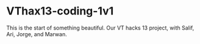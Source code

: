 # VThax13-coding-1v1
This is the start of something beautiful. Our VT hacks 13 project, with Salif, Ari, Jorge, and Marwan. 
